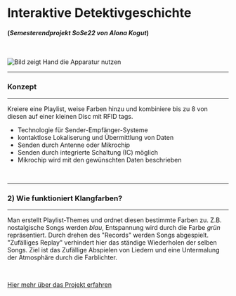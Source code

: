 # Interaktive Detektivgeschichte
#### (*Semesterendprojekt SoSe22 von Alona Kogut*)
 &nbsp;

![Bild zeigt Hand die Apparatur nutzen](https://mir-s3-cdn-cf.behance.net/project_modules/disp/44c08617327583.562b89aa4da9f.jpg)

---
### **Konzept**
---
Kreiere eine Playlist, weise Farben hinzu und kombiniere bis zu 8 von diesen auf einer kleinen Disc mit RFID tags.


- Technologie für Sender-Empfänger-Systeme
- kontaktlose Lokaliserung und Übermittlung von Daten
- Senden durch Antenne oder Mikrochip
- Senden durch integrierte Schaltung (IC) möglich
- Mikrochip wird mit den gewünschten Daten beschrieben

 &nbsp;
 
---
### **2) Wie funktioniert Klangfarben?**
---

Man erstellt Playlist-Themes und ordnet diesen bestimmte Farben zu. Z.B. nostalgische Songs werden *blau*, Entspannung wird durch die Farbe *grün* repräsentiert.
Durch drehen des "Records" werden Songs abgespielt. "Zufälliges Replay" verhindert hier das ständige Wiederholen der selben Songs.
Ziel ist das Zufällige Abspielen von Liedern und eine Untermalung der Atmosphäre durch die Farblichter.

 &nbsp;
 
[Hier mehr über das Projekt erfahren](https://www.behance.net/gallery/17327583/Klangfarben?tracking_source=search_projects_recommended%7Cphysical%20computing)

 &nbsp;
 
